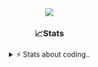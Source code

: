 <div align="center">
  
<p align="center">
  <img src="https://lanyard.cnrad.dev/api/1018290650602553364" />
</p>

### 📈Stats
<details>
    <summary> ⚡ Stats about coding.. </> </summary>
    <br/>

<!--START_SECTION:waka-->
![Code Time](http://img.shields.io/badge/Code%20Time-10%20hrs%208%20mins-blue)

![Profile Views](http://img.shields.io/badge/Profile%20Views-156-blue)

**🐱 My GitHub Data** 

> 📦 856.9 kB Used in GitHub's Storage 
 > 
> 🏆 102 Contributions in the Year 2024
 > 
> 💼 Opted to Hire
 > 
> 📜 6 Public Repositories 
 > 
> 🔑 15 Private Repositories 
 > 
**I'm a Night 🦉** 

```text
🌞 Morning                36 commits          ██░░░░░░░░░░░░░░░░░░░░░░░   07.84 % 
🌆 Daytime                191 commits         ██████████░░░░░░░░░░░░░░░   41.61 % 
🌃 Evening                189 commits         ██████████░░░░░░░░░░░░░░░   41.18 % 
🌙 Night                  43 commits          ██░░░░░░░░░░░░░░░░░░░░░░░   09.37 % 
```
📅 **I'm Most Productive on Sunday** 

```text
Monday                   21 commits          █░░░░░░░░░░░░░░░░░░░░░░░░   04.58 % 
Tuesday                  55 commits          ███░░░░░░░░░░░░░░░░░░░░░░   11.98 % 
Wednesday                85 commits          █████░░░░░░░░░░░░░░░░░░░░   18.52 % 
Thursday                 71 commits          ████░░░░░░░░░░░░░░░░░░░░░   15.47 % 
Friday                   54 commits          ███░░░░░░░░░░░░░░░░░░░░░░   11.76 % 
Saturday                 73 commits          ████░░░░░░░░░░░░░░░░░░░░░   15.90 % 
Sunday                   100 commits         █████░░░░░░░░░░░░░░░░░░░░   21.79 % 
```


📊 **This Week I Spent My Time On** 

```text
🕑︎ Time Zone: Europe/Berlin

💬 Programming Languages: 
Other                    43 mins             ██████████░░░░░░░░░░░░░░░   38.91 % 
Lua                      39 mins             █████████░░░░░░░░░░░░░░░░   34.83 % 
CSS                      16 mins             ████░░░░░░░░░░░░░░░░░░░░░   15.17 % 
HTML                     8 mins              ██░░░░░░░░░░░░░░░░░░░░░░░   07.35 % 
JavaScript               2 mins              █░░░░░░░░░░░░░░░░░░░░░░░░   02.38 % 

🔥 Editors: 
VS Code                  1 hr 51 mins        █████████████████████████   100.00 % 

🐱‍💻 Projects: 
Unknown Project          1 hr 18 mins        ██████████████████░░░░░░░   70.44 % 
[gamemode]               16 mins             ████░░░░░░░░░░░░░░░░░░░░░   14.51 % 
html                     6 mins              ██░░░░░░░░░░░░░░░░░░░░░░░   06.07 % 
illusion                 3 mins              █░░░░░░░░░░░░░░░░░░░░░░░░   03.40 % 
relax                    2 mins              █░░░░░░░░░░░░░░░░░░░░░░░░   02.47 % 

💻 Operating System: 
Windows                  1 hr 51 mins        █████████████████████████   100.00 % 
```

**I Mostly Code in JavaScript** 

```text
JavaScript               7 repos             ██████████░░░░░░░░░░░░░░░   38.89 % 
Lua                      3 repos             ████░░░░░░░░░░░░░░░░░░░░░   16.67 % 
Python                   3 repos             ████░░░░░░░░░░░░░░░░░░░░░   16.67 % 
TypeScript               2 repos             ███░░░░░░░░░░░░░░░░░░░░░░   11.11 % 
HTML                     1 repo              █░░░░░░░░░░░░░░░░░░░░░░░░   05.56 % 
```




 Last Updated on 12/06/2024 02:19:58 UTC
<!--END_SECTION:waka-->
</details>
